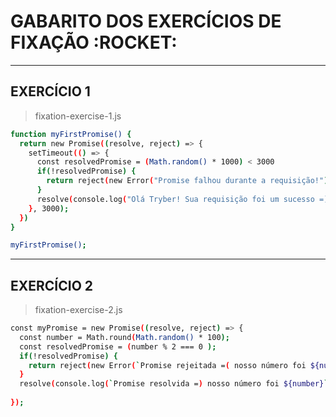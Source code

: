 # GABARITO DOS EXERCÍCIOS DE FIXAÇÃO :ROCKET:
---

## EXERCÍCIO 1
>fixation-exercise-1.js

```bash
function myFirstPromise() {
  return new Promise((resolve, reject) => {
    setTimeout(() => {
      const resolvedPromise = (Math.random() * 1000) < 3000
      if(!resolvedPromise) {
        return reject(new Error("Promise falhou durante a requisição!"));
      }
      resolve(console.log("Olá Tryber! Sua requisição foi um sucesso =)"));
    }, 3000);
  })
}

myFirstPromise();
```
---

## EXERCÍCIO 2
>fixation-exercise-2.js

```bash
const myPromise = new Promise((resolve, reject) => {
  const number = Math.round(Math.random() * 100);
  const resolvedPromise = (number % 2 === 0 );
  if(!resolvedPromise) {
    return reject(new Error(`Promise rejeitada =( nosso número foi ${number}`))
  }
  resolve(console.log(`Promise resolvida =) nosso número foi ${number}`));
  
});
```
